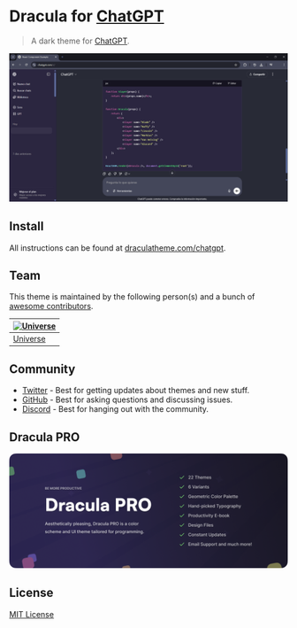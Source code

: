 # Dracula for [ChatGPT](https://chatgpt.com)

> A dark theme for [ChatGPT](https://chatgpt.com).

![Screenshot](./screenshot.png)

## Install

All instructions can be found at [draculatheme.com/chatgpt](https://draculatheme.com/chatgpt).

## Team

This theme is maintained by the following person(s) and a bunch of [awesome contributors](https://github.com/dracula/chatgpt/graphs/contributors).

| [![Universe](https://github.com/UniverseKing654.png?size=100)](https://github.com/UniverseKing654) |
| -------------------------------------------------------------------------------------------------- |
| [Universe](https://github.com/UniverseKing654)                                                     |

## Community

- [Twitter](https://twitter.com/draculatheme) - Best for getting updates about themes and new stuff.
- [GitHub](https://github.com/dracula/dracula-theme/discussions) - Best for asking questions and discussing issues.
- [Discord](https://draculatheme.com/discord-invite) - Best for hanging out with the community.

## Dracula PRO

[![Dracula PRO](./.github/dracula-pro.png)](https://draculatheme.com/pro)

## License

[MIT License](./LICENSE)
